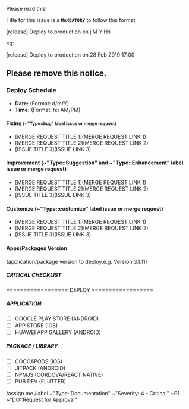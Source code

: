 Please read this!

Title for this issue is a **`MANDATORY`** to follow this format

  [release] Deploy to production on j M Y H:i
  
eg:

  [release] Deploy to production on 28 Feb 2019 17:00
  
Please remove this notice.
------

### Deploy Schedule

+ **Date:** (Format: d/m/Y)
+ **Time:** (Format: h:i AM/PM)

#### Fixing <small>(~"Type::bug" label issue or merge request)</small>

+ [MERGE REQUEST TITLE 1](MERGE REQUEST LINK 1)
+ [MERGE REQUEST TITLE 2](MERGE REQUEST LINK 2)
+ [ISSUE TITLE 3](ISSUE LINK 3)

#### Improvement (~"Type::Suggestion" and ~"Type::Enhancement" label issue or merge request)

+ [MERGE REQUEST TITLE 1](MERGE REQUEST LINK 1)
+ [MERGE REQUEST TITLE 2](MERGE REQUEST LINK 2)
+ [ISSUE TITLE 3](ISSUE LINK 3)

#### Customize (~"Type::customize" label issue or merge request)

+ [MERGE REQUEST TITLE 1](MERGE REQUEST LINK 1)
+ [MERGE REQUEST TITLE 2](MERGE REQUEST LINK 2)
+ [ISSUE TITLE 3](ISSUE LINK 3)

#### Apps/Packages Version

(application/package version to deploy.e.g. Version 3.1.11)

##### CRITICAL CHECKLIST

================== DEPLOY ==================

##### APPLICATION

* [ ] GOOGLE PLAY STORE (ANDROID)
* [ ] APP STORE (IOS)
* [ ] HUAWEI APP GALLERY (ANDROID)

##### PACKAGE / LIBRARY

* [ ] COCOAPODS (IOS)
* [ ] JITPACK (ANDROID)
* [ ] NPMJS (CORDOVA/REACT NATIVE)
* [ ] PUB DEV (FLUTTER)

/assign me
/label ~"Type::Documentation" ~"Severity::4 - Critical" ~P1 ~"DO::Request for Approval" 